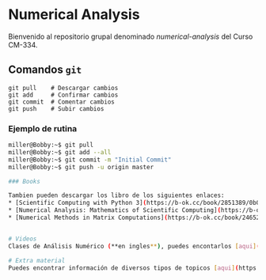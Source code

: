 Numerical Analysis
===
Bienvenido al repositorio grupal denominado *numerical-analysis* del Curso CM-334.

## Comandos `git`

```git
git pull    # Descargar cambios
git add     # Confirmar cambios
git commit  # Comentar cambios
git push    # Subir cambios
```

### Ejemplo de rutina

```bash
miller@Bobby:~$ git pull
miller@Bobby:~$ git add --all
miller@Bobby:~$ git commit -m "Initial Commit"
miller@Bobby:~$ git push -u origin master

### Books

Tambien pueden descargar los libro de los siguientes enlaces:
* [Scientific Computing with Python 3](https://b-ok.cc/book/2851389/0b0a11)
* [Numerical Analysis: Mathematics of Scientific Computing](https://b-ok.cc/book/3711944/1a9c5d)
* [Numerical Methods in Matrix Computations](https://b-ok.cc/book/2465290/f9f609)


# Videos
Clases de Análisis Numérico (**en ingles**), puedes encontarlos [aqui](https://www.youtube.com/channel/UCymnkm62lUBbdgRJsjqKqQg)

# Extra material
Puedes encontrar información de diversos tipos de topicos [aqui](https://ocw.mit.edu/index.htm)
